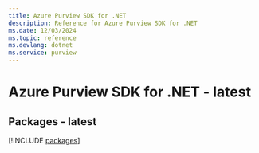 ```yaml
---
title: Azure Purview SDK for .NET
description: Reference for Azure Purview SDK for .NET
ms.date: 12/03/2024
ms.topic: reference
ms.devlang: dotnet
ms.service: purview
---
```

# Azure Purview SDK for .NET - latest
## Packages - latest
[!INCLUDE [packages](purview-index.md)]